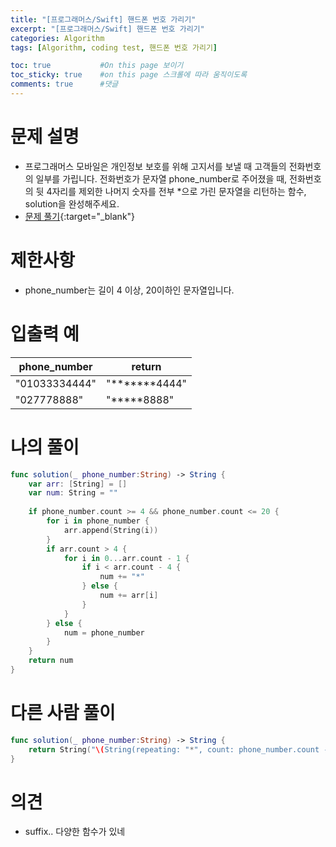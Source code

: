 ```yaml
---
title: "[프로그래머스/Swift] 핸드폰 번호 가리기"
excerpt: "[프로그래머스/Swift] 핸드폰 번호 가리기"
categories: Algorithm
tags: [Algorithm, coding test, 핸드폰 번호 가리기]

toc: true           #On this page 보이기 
toc_sticky: true    #on this page 스크롤에 따라 움직이도록 
comments: true      #댓글
---
```

# 문제 설명 
- 프로그래머스 모바일은 개인정보 보호를 위해 고지서를 보낼 때 고객들의 전화번호의 일부를 가립니다.
전화번호가 문자열 phone_number로 주어졌을 때, 전화번호의 뒷 4자리를 제외한 나머지 숫자를 전부 *으로 가린 문자열을 리턴하는 함수, solution을 완성해주세요.
- [문제 풀기](https://school.programmers.co.kr/learn/courses/30/lessons/12948){:target="_blank"} 

# 제한사항
- phone_number는 길이 4 이상, 20이하인 문자열입니다.

# 입출력 예

|phone_number|return|
|---|---|
|"01033334444"|"*******4444"|
|"027778888"|"*****8888"|

# 나의 풀이 
```swift 
func solution(_ phone_number:String) -> String {
    var arr: [String] = []
    var num: String = "" 
    
    if phone_number.count >= 4 && phone_number.count <= 20 {
        for i in phone_number {
            arr.append(String(i))
        }        
        if arr.count > 4 { 
            for i in 0...arr.count - 1 {
                if i < arr.count - 4 {
                    num += "*"
                } else {
                    num += arr[i]
                }
            }
        } else {
            num = phone_number
        }
    }    
    return num
}
``` 
# 다른 사람 풀이 
```swift 
func solution(_ phone_number:String) -> String {
    return String("\(String(repeating: "*", count: phone_number.count - 4))\(phone_number.suffix(4))")
}
``` 

# 의견 
- suffix.. 다양한 함수가 있네 
